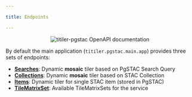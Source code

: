 ```yaml
---

title: Endpoints

---
```


<p align="center">
  <img alt="titiler-pgstac OpenAPI documentation" src="https://github.com/stac-utils/titiler-pgstac/assets/10407788/5269249e-4005-4574-937a-b3563b2df2f5"/>
</p>

By default the main application (`titiler.pgstac.main.app`) provides three sets of endpoints:

- [**Searches**](searches_endpoints.md): Dynamic **mosaic** tiler based on PgSTAC Search Query
- [**Collections**](collections_endpoints.md): Dynamic **mosaic** tiler based on STAC Collection
- [**Items**](items_endpoints.md): Dynamic tiler for single STAC item (stored in PgSTAC)
- [**TileMatrixSet**](tms_endpoints.md): Available TileMatrixSets for the service
